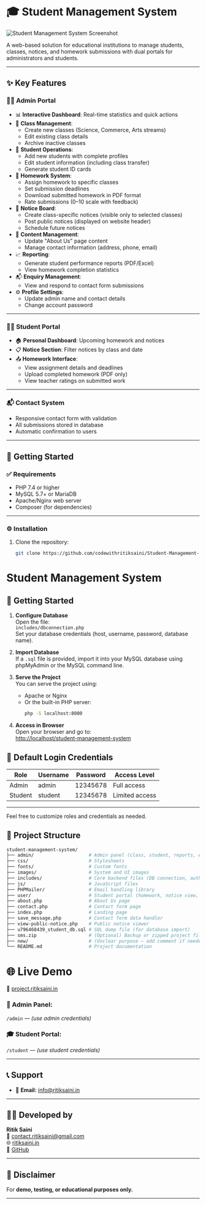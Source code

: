 # 🎓 Student Management System

![Student Management System Screenshot](https://project.ritiksaini.in/images/screencapture.png)

A web-based solution for educational institutions to manage students, classes, notices, and homework submissions with dual portals for administrators and students.

---

## ✨ Key Features

### 👨‍💻 Admin Portal
- 📊 **Interactive Dashboard**: Real-time statistics and quick actions
- 🏫 **Class Management**:
  - Create new classes (Science, Commerce, Arts streams)
  - Edit existing class details
  - Archive inactive classes
- 👥 **Student Operations**:
  - Add new students with complete profiles
  - Edit student information (including class transfer)
  - Generate student ID cards
- 📝 **Homework System**:
  - Assign homework to specific classes
  - Set submission deadlines
  - Download submitted homework in PDF format
  - Rate submissions (0–10 scale with feedback)
- 📢 **Notice Board**:
  - Create class-specific notices (visible only to selected classes)
  - Post public notices (displayed on website header)
  - Schedule future notices
- 📃 **Content Management**:
  - Update "About Us" page content
  - Manage contact information (address, phone, email)
- 📈 **Reporting**:
  - Generate student performance reports (PDF/Excel)
  - View homework completion statistics
- 📬 **Enquiry Management**:
  - View and respond to contact form submissions
- ⚙️ **Profile Settings**:
  - Update admin name and contact details
  - Change account password

---

### 👨‍🎓 Student Portal
- 🏠 **Personal Dashboard**: Upcoming homework and notices
- 📋 **Notice Section**: Filter notices by class and date
- 📤 **Homework Interface**:
  - View assignment details and deadlines
  - Upload completed homework (PDF only)
  - View teacher ratings on submitted work

---

### 📬 Contact System
- Responsive contact form with validation
- All submissions stored in database
- Automatic confirmation to users

---

## 🚀 Getting Started

### ✅ Requirements
- PHP 7.4 or higher
- MySQL 5.7+ or MariaDB
- Apache/Nginx web server
- Composer (for dependencies)

---

### ⚙️ Installation
1. Clone the repository:
   ```bash
   git clone https://github.com/codewithritiksaini/Student-Management-System.git
   ```
   
# Student Management System

## 🚀 Getting Started

1. **Configure Database**  
   Open the file:  
   `includes/dbconnection.php`  
   Set your database credentials (host, username, password, database name).

2. **Import Database**  
   If a `.sql` file is provided, import it into your MySQL database using phpMyAdmin or the MySQL command line.

3. **Serve the Project**  
   You can serve the project using:
   - Apache or Nginx  
   - Or the built-in PHP server:
     ```bash
     php -S localhost:8000
     ```

4. **Access in Browser**  
   Open your browser and go to:  
   [http://localhost/student-management-system](http://localhost/student-management-system)

## 🔐 Default Login Credentials

| Role    | Username | Password | Access Level     |
|---------|----------|----------|------------------|
| Admin   | admin    | 12345678 | Full access      |
| Student | student  | 12345678 | Limited access   |

---

Feel free to customize roles and credentials as needed.

## 📁 Project Structure

```bash
student-management-system/
├── admin/                    # Admin panel (class, student, reports, etc.)
├── css/                      # Stylesheets
├── fonts/                    # Custom fonts
├── images/                   # System and UI images
├── includes/                 # Core backend files (DB connection, auth)
├── js/                       # JavaScript files
├── PHPMailer/                # Email handling library
├── user/                     # Student portal (homework, notice view, etc.)
├── about.php                 # About Us page
├── contact.php               # Contact form page
├── index.php                 # Landing page
├── save_message.php          # Contact form data handler
├── view-public-notice.php    # Public notice viewer
├── u796468439_student_db.sql # SQL dump file (for database import)
├── sms.zip                   # (Optional) Backup or zipped project files
├── new/                      # (Unclear purpose – add comment if needed)
└── README.md                 # Project documentation
```

# 🌐 Live Demo

🔗 [project.ritiksaini.in](https://project.ritiksaini.in)

### 🔐 Admin Panel:
`/admin` — *(use admin credentials)*

### 🎓 Student Portal:
`/student` — *(use student credentials)*

---

## 📞 Support

- 📧 **Email:** [info@ritiksaini.in](mailto:info@ritiksaini.in)

---

## 👨‍💻 Developed by

**Ritik Saini**  
📧 [contact.ritiksaini@gmail.com](mailto:contact.ritiksaini@gmail.com)  
🌐 [ritiksaini.in](https://ritiksaini.in)  
🔗 [GitHub](https://github.com/codewithritiksaini) <!-- Replace with actual GitHub profile link if different -->

---

## 📌 Disclaimer

For **demo, testing, or educational purposes only.**

---
